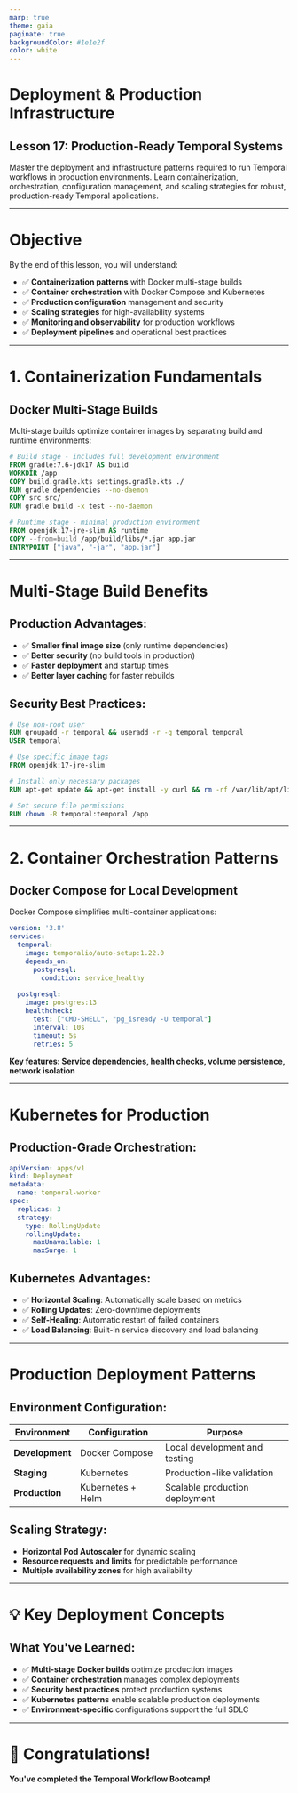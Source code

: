 ```yaml
---
marp: true
theme: gaia
paginate: true
backgroundColor: #1e1e2f
color: white
---
```


# Deployment & Production Infrastructure

## Lesson 17: Production-Ready Temporal Systems

Master the deployment and infrastructure patterns required to run Temporal workflows in production environments. Learn containerization, orchestration, configuration management, and scaling strategies for robust, production-ready Temporal applications.

---

# Objective

By the end of this lesson, you will understand:

- ✅ **Containerization patterns** with Docker multi-stage builds
- ✅ **Container orchestration** with Docker Compose and Kubernetes
- ✅ **Production configuration** management and security
- ✅ **Scaling strategies** for high-availability systems
- ✅ **Monitoring and observability** for production workflows
- ✅ **Deployment pipelines** and operational best practices

---

# 1. **Containerization Fundamentals**

## **Docker Multi-Stage Builds**

Multi-stage builds optimize container images by separating build and runtime environments:

```dockerfile
# Build stage - includes full development environment
FROM gradle:7.6-jdk17 AS build
WORKDIR /app
COPY build.gradle.kts settings.gradle.kts ./
RUN gradle dependencies --no-daemon
COPY src src/
RUN gradle build -x test --no-daemon

# Runtime stage - minimal production environment
FROM openjdk:17-jre-slim AS runtime
COPY --from=build /app/build/libs/*.jar app.jar
ENTRYPOINT ["java", "-jar", "app.jar"]
```

---

# Multi-Stage Build Benefits

## **Production Advantages:**

- ✅ **Smaller final image size** (only runtime dependencies)
- ✅ **Better security** (no build tools in production)
- ✅ **Faster deployment** and startup times
- ✅ **Better layer caching** for faster rebuilds

## **Security Best Practices:**

```dockerfile
# Use non-root user
RUN groupadd -r temporal && useradd -r -g temporal temporal
USER temporal

# Use specific image tags
FROM openjdk:17-jre-slim

# Install only necessary packages
RUN apt-get update && apt-get install -y curl && rm -rf /var/lib/apt/lists/*

# Set secure file permissions
RUN chown -R temporal:temporal /app
```

---

# 2. **Container Orchestration Patterns**

## **Docker Compose for Local Development**

Docker Compose simplifies multi-container applications:

```yaml
version: '3.8'
services:
  temporal:
    image: temporalio/auto-setup:1.22.0
    depends_on:
      postgresql:
        condition: service_healthy
    
  postgresql:
    image: postgres:13
    healthcheck:
      test: ["CMD-SHELL", "pg_isready -U temporal"]
      interval: 10s
      timeout: 5s
      retries: 5
```

**Key features: Service dependencies, health checks, volume persistence, network isolation**

---

# Kubernetes for Production

## **Production-Grade Orchestration:**

```yaml
apiVersion: apps/v1
kind: Deployment
metadata:
  name: temporal-worker
spec:
  replicas: 3
  strategy:
    type: RollingUpdate
    rollingUpdate:
      maxUnavailable: 1
      maxSurge: 1
```

## **Kubernetes Advantages:**
- ✅ **Horizontal Scaling**: Automatically scale based on metrics
- ✅ **Rolling Updates**: Zero-downtime deployments
- ✅ **Self-Healing**: Automatic restart of failed containers
- ✅ **Load Balancing**: Built-in service discovery and load balancing

---

# Production Deployment Patterns

## **Environment Configuration:**

| Environment | Configuration | Purpose |
|-------------|---------------|---------|
| **Development** | Docker Compose | Local development and testing |
| **Staging** | Kubernetes | Production-like validation |
| **Production** | Kubernetes + Helm | Scalable production deployment |

## **Scaling Strategy:**
- **Horizontal Pod Autoscaler** for dynamic scaling
- **Resource requests and limits** for predictable performance
- **Multiple availability zones** for high availability

---

# 💡 Key Deployment Concepts

## **What You've Learned:**

- ✅ **Multi-stage Docker builds** optimize production images
- ✅ **Container orchestration** manages complex deployments
- ✅ **Security best practices** protect production systems
- ✅ **Kubernetes patterns** enable scalable production deployments
- ✅ **Environment-specific** configurations support the full SDLC

---

# 🎉 Congratulations!

**You've completed the Temporal Workflow Bootcamp!**